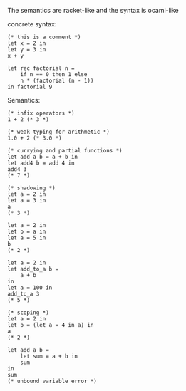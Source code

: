 The semantics are racket-like and the syntax is ocaml-like  

concrete syntax:
```
(* this is a comment *)
let x = 2 in
let y = 3 in
x + y
```
```
let rec factorial n =
    if n == 0 then 1 else
    n * (factorial (n - 1))
in factorial 9
```
Semantics:
```
(* infix operators *)
1 + 2 (* 3 *)
```
```
(* weak typing for arithmetic *)
1.0 + 2 (* 3.0 *)
```
```
(* currying and partial functions *)
let add a b = a + b in
let add4 b = add 4 in
add4 3
(* 7 *)
```
```
(* shadowing *)
let a = 2 in
let a = 3 in
a
(* 3 *)

let a = 2 in
let b = a in
let a = 5 in
b
(* 2 *)

let a = 2 in
let add_to_a b = 
    a + b
in
let a = 100 in
add_to_a 3
(* 5 *)
```
```
(* scoping *)
let a = 2 in
let b = (let a = 4 in a) in
a
(* 2 *)

let add a b =
    let sum = a + b in
    sum
in
sum
(* unbound variable error *)
```